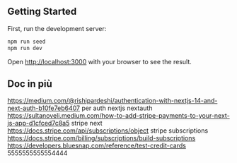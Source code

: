 ## Getting Started

First, run the development server:

```bash
npm run seed
npm run dev
```

Open [http://localhost:3000](http://localhost:3000) with your browser to see the result.


## Doc in più

https://medium.com/@rishipardeshi/authentication-with-nextjs-14-and-next-auth-b10fe7eb6407 per auth nextjs nextauth
https://sultanoveli.medium.com/how-to-add-stripe-payments-to-your-next-js-app-d1cfced7c8a5 stripe next
https://docs.stripe.com/api/subscriptions/object stripe subscriptions
https://docs.stripe.com/billing/subscriptions/build-subscriptions
https://developers.bluesnap.com/reference/test-credit-cards 5555555555554444